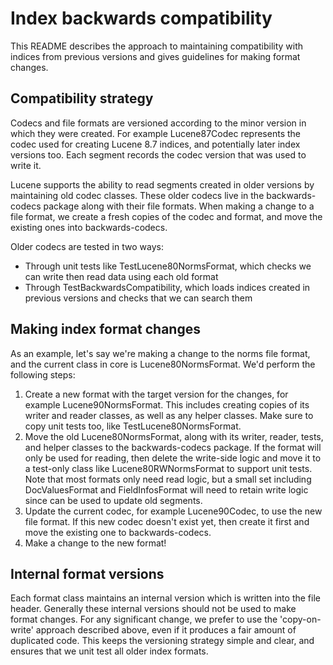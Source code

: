 # Index backwards compatibility

This README describes the approach to maintaining compatibility with indices
from previous versions and gives guidelines for making format changes.

## Compatibility strategy

Codecs and file formats are versioned according to the minor version in which
they were created. For example Lucene87Codec represents the codec used for
creating Lucene 8.7 indices, and potentially later index versions too. Each
segment records the codec version that was used to write it.

Lucene supports the ability to read segments created in older versions by
maintaining old codec classes. These older codecs live in the backwards-codecs
package along with their file formats. When making a change to a file format,
we create a fresh copies of the codec and format, and move the existing ones
into backwards-codecs.

Older codecs are tested in two ways:
* Through unit tests like TestLucene80NormsFormat, which checks we can write
then read data using each old format
* Through TestBackwardsCompatibility, which loads indices created in previous
versions and checks that we can search them

## Making index format changes

As an example, let's say we're making a change to the norms file format, and
the current class in core is Lucene80NormsFormat. We'd perform the following
steps:

1. Create a new format with the target version for the changes, for example
Lucene90NormsFormat. This includes creating copies of its writer and reader
classes, as well as any helper classes. Make sure to copy unit tests too, like
TestLucene80NormsFormat.
2. Move the old Lucene80NormsFormat, along with its writer, reader, tests, and
helper classes to the backwards-codecs package. If the format will only be
used for reading, then delete the write-side logic and move it to a test-only
class like Lucene80RWNormsFormat to support unit tests. Note that most formats
only need read logic, but a small set including DocValuesFormat and
FieldInfosFormat will need to retain write logic since can be used to update
old segments.
3. Update the current codec, for example Lucene90Codec, to use the new file
format. If this new codec doesn't exist yet, then create it first and move the
existing one to backwards-codecs.
4. Make a change to the new format!

## Internal format versions

Each format class maintains an internal version which is written into the
file header. Generally these internal versions should not be used to make
format changes. For any significant change, we prefer to use the
'copy-on-write' approach described above, even if it produces a fair amount of
duplicated code. This keeps the versioning strategy simple and clear, and
ensures that we unit test all older index formats.
